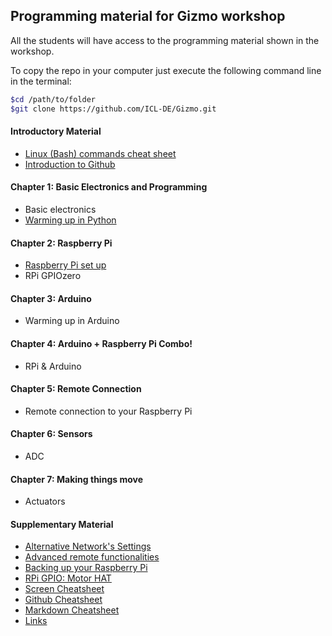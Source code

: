 ## Programming material for Gizmo workshop

All the students will have access to the programming material shown in the workshop.

To copy the repo in your computer just execute the following command line in the terminal:

``` bash
$cd /path/to/folder
$git clone https://github.com/ICL-DE/Gizmo.git
```

#### Introductory Material

* [Linux (Bash) commands cheat sheet](Introductory_Material/Cheat_sheet_bash_Linux.md)
* [Introduction to Github](SupplementaryMaterial/Links.md/#git-related)

#### Chapter 1: Basic Electronics and Programming

* Basic electronics
* [Warming up in Python](Chapter_1/Python_warmup.md)


#### Chapter 2: Raspberry Pi

* [Raspberry Pi set up](Chapter_2/RPi_setup.md)
* RPi GPIOzero

#### Chapter 3: Arduino

* Warming up in Arduino

#### Chapter 4: Arduino + Raspberry Pi Combo!

* RPi & Arduino

#### Chapter 5: Remote Connection

* Remote connection to your Raspberry Pi

#### Chapter 6: Sensors

 * ADC
 
#### Chapter 7: Making things move

* Actuators


#### Supplementary Material

* [Alternative Network's Settings](SupplementaryMaterial/Alternative_network_settings.md)
* [Advanced remote functionalities](SupplementaryMaterial/Advanced_remote_functionalities.md)
* [Backing up your Raspberry Pi](SupplementaryMaterial/Backing_up_RPi.md)
* [RPi GPIO: Motor HAT](SupplementaryMaterial/RPi_GPIO_MotorHat.md)
* [Screen Cheatsheet](SupplementaryMaterial/Screen_cheatsheet.md)
* [Github Cheatsheet](SupplementaryMaterial/git-cheat-sheet-education.pdf)
* [Markdown Cheatsheet](SupplementaryMaterial/Markdown_cheatsheet.md)
* [Links](SupplementaryMaterial/Links.md)
